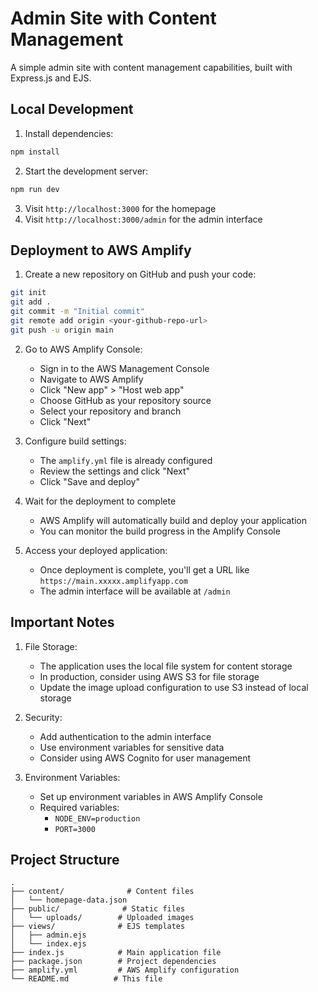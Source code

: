 # Admin Site with Content Management

A simple admin site with content management capabilities, built with Express.js and EJS.

## Local Development

1. Install dependencies:
```bash
npm install
```

2. Start the development server:
```bash
npm run dev
```

3. Visit `http://localhost:3000` for the homepage
4. Visit `http://localhost:3000/admin` for the admin interface

## Deployment to AWS Amplify

1. Create a new repository on GitHub and push your code:
```bash
git init
git add .
git commit -m "Initial commit"
git remote add origin <your-github-repo-url>
git push -u origin main
```

2. Go to AWS Amplify Console:
   - Sign in to the AWS Management Console
   - Navigate to AWS Amplify
   - Click "New app" > "Host web app"
   - Choose GitHub as your repository source
   - Select your repository and branch
   - Click "Next"

3. Configure build settings:
   - The `amplify.yml` file is already configured
   - Review the settings and click "Next"
   - Click "Save and deploy"

4. Wait for the deployment to complete
   - AWS Amplify will automatically build and deploy your application
   - You can monitor the build progress in the Amplify Console

5. Access your deployed application:
   - Once deployment is complete, you'll get a URL like `https://main.xxxxx.amplifyapp.com`
   - The admin interface will be available at `/admin`

## Important Notes

1. File Storage:
   - The application uses the local file system for content storage
   - In production, consider using AWS S3 for file storage
   - Update the image upload configuration to use S3 instead of local storage

2. Security:
   - Add authentication to the admin interface
   - Use environment variables for sensitive data
   - Consider using AWS Cognito for user management

3. Environment Variables:
   - Set up environment variables in AWS Amplify Console
   - Required variables:
     - `NODE_ENV=production`
     - `PORT=3000`

## Project Structure

```
.
├── content/              # Content files
│   └── homepage-data.json
├── public/              # Static files
│   └── uploads/        # Uploaded images
├── views/              # EJS templates
│   ├── admin.ejs
│   └── index.ejs
├── index.js            # Main application file
├── package.json        # Project dependencies
├── amplify.yml         # AWS Amplify configuration
└── README.md          # This file
```
